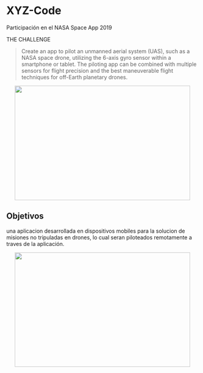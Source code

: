 # XYZ-Code
Participación en el NASA Space App 2019

THE CHALLENGE

> Create an app to pilot an unmanned aerial system (UAS), such as a NASA space drone, utilizing the 6-axis gyro sensor within a smartphone or tablet. The piloting app can be combined with multiple sensors for flight precision and the best maneuverable flight techniques for off-Earth planetary drones.

<p align="center">
  <img width="460" height="300" src="https://github.com/Nanita46/XYZ-Code/blob/master/XYZ.png">
</p>


## Objetivos


una aplicacion desarrollada en dispositivos mobiles para la solucion de misiones no tripuladas en drones, lo cual seran piloteados remotamente a traves de la aplicación.

<p align="center">
  <img width="460" height="300" src="https://www.nasa.gov/sites/default/files/thumbnails/image/nasa-logo-web-rgb.png">
</p>




